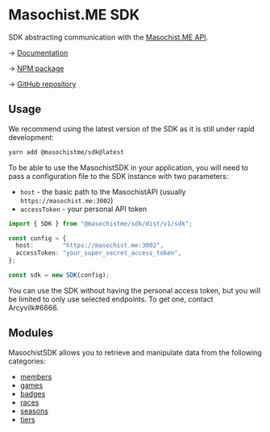 # Masochist.ME SDK

SDK abstracting communication with the [Masochist.ME API](https://github.com/MasochistME/masochist-api).

→ [Documentation](https://masochistme.github.io/masochist-sdk)

→ [NPM package](https://www.npmjs.com/package/@masochistme/sdk)

→ [GitHub repository](https://github.com/MasochistME/masochist-sdk)

## Usage

We recommend using the latest version of the SDK as it is still under rapid development:

```sh
yarn add @masochistme/sdk@latest
```

To be able to use the MasochistSDK in your application, you will need to pass a configuration file to the SDK instance with two parameters:

- `host` - the basic path to the MasochistAPI (usually `https://masochist.me:3002`)
- `accessToken` - your personal API token

```ts
import { SDK } from "@masochistme/sdk/dist/v1/sdk";

const config = {
  host:        "https://masochist.me:3002",
  accessToken: "your_super_secret_access_token",
};

const sdk = new SDK(config);
```

You can use the SDK without having the personal access token, but you will be limited to only use selected endpoints. To get one, contact Arcyvilk#6666.

## Modules

MasochistSDK allows you to retrieve and manipulate data from the following categories:

- [members](https://masochistme.github.io/masochist-sdk/modules/Members.html)
- [games](https://masochistme.github.io/masochist-sdk/modules/Games.html)
- [badges](https://masochistme.github.io/masochist-sdk/modules/Badges.html)
- [races](https://masochistme.github.io/masochist-sdk/modules/Races.html)
- [seasons](https://masochistme.github.io/masochist-sdk/modules/Seasons.html)
- [tiers](https://masochistme.github.io/masochist-sdk/modules/Tiers.html)